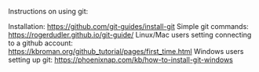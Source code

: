 Instructions on using git:

Installation: https://github.com/git-guides/install-git
Simple git commands: https://rogerdudler.github.io/git-guide/
Linux/Mac users setting connecting to a github account: https://kbroman.org/github_tutorial/pages/first_time.html
Windows users setting up git: https://phoenixnap.com/kb/how-to-install-git-windows
